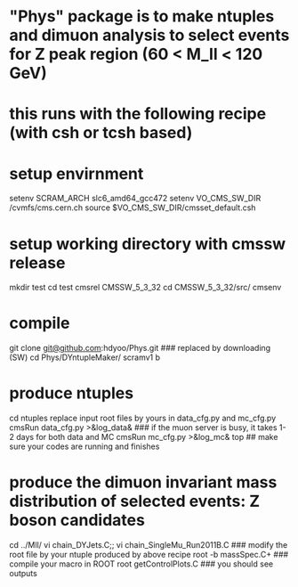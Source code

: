 # "Phys" package is to make ntuples and dimuon analysis to select events for Z peak region (60 < M_ll < 120 GeV)
  # this runs with the following recipe (with csh or tcsh based)

# setup envirnment
setenv SCRAM_ARCH slc6_amd64_gcc472
setenv VO_CMS_SW_DIR /cvmfs/cms.cern.ch
source $VO_CMS_SW_DIR/cmsset_default.csh

# setup working directory with cmssw release
mkdir test
cd test
cmsrel CMSSW_5_3_32
cd CMSSW_5_3_32/src/
cmsenv

# compile
git clone git@github.com:hdyoo/Phys.git ### replaced by downloading (SW)
cd Phys/DYntupleMaker/
scramv1 b

# produce ntuples
cd ntuples
replace input root files by yours in data_cfg.py and mc_cfg.py
cmsRun data_cfg.py >&log_data& ### if the muon server is busy, it takes 1-2 days for both data and MC
cmsRun mc_cfg.py >&log_mc&
top ## make sure your codes are running and finishes

# produce the dimuon invariant mass distribution of selected events: Z boson candidates
cd ../Mll/
vi chain_DYJets.C;; vi chain_SingleMu_Run2011B.C ### modify the root file by your ntuple produced by above recipe
root -b massSpec.C+ ### compile your macro in ROOT
root getControlPlots.C ### you should see outputs
